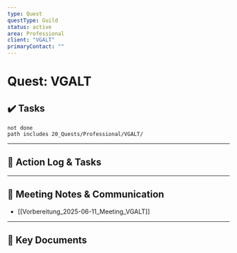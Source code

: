 ```yaml
---
type: Quest
questType: Guild
status: active
area: Professional
client: "VGALT"
primaryContact: ""
---
```


# Quest: VGALT

## ✔️ Tasks

```tasks
not done
path includes 20_Quests/Professional/VGALT/
```

---

## 📝 Action Log & Tasks


---
## 💬 Meeting Notes & Communication
- [[Vorbereitung_2025-06-11_Meeting_VGALT]]

---
## 📎 Key Documents
